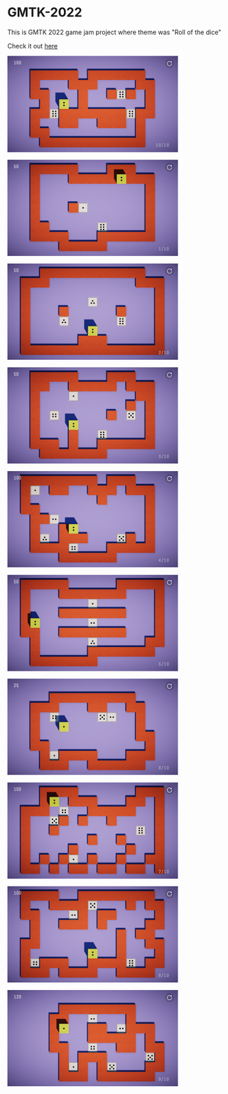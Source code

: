 # GMTK-2022
This is GMTK 2022 game jam project where theme was "Roll of the dice"

Check it out [here](https://bhadrik.itch.io/pilo-paso)

![img 1](/Screenshots/Img_1.png)

![img 2](/Screenshots/Img_2.png)

![img 3](/Screenshots/Img_3.png)

![img 4](/Screenshots/Img_4.png)

![img 5](/Screenshots/Img_5.png)

![img 6](/Screenshots/Img_6.png)

![img 7](/Screenshots/Img_7.png)

![img 8](/Screenshots/Img_8.png)

![img 9](/Screenshots/Img_9.png)

![img 10](/Screenshots/Img_10.png)